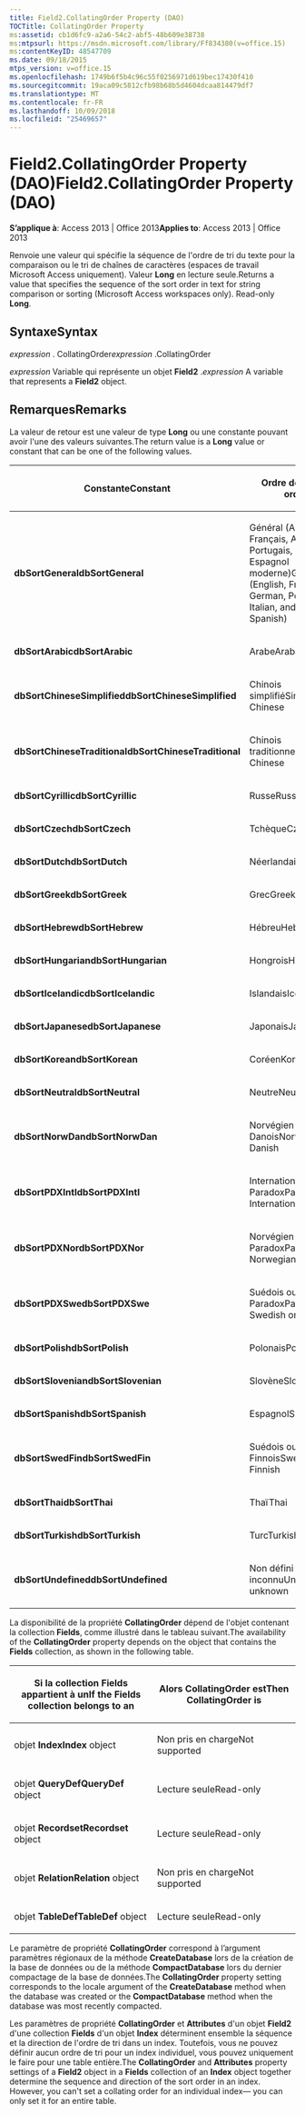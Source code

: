 ```yaml
---
title: Field2.CollatingOrder Property (DAO)
TOCTitle: CollatingOrder Property
ms:assetid: cb1d6fc9-a2a6-54c2-abf5-48b609e38738
ms:mtpsurl: https://msdn.microsoft.com/library/Ff834380(v=office.15)
ms:contentKeyID: 48547709
ms.date: 09/18/2015
mtps_version: v=office.15
ms.openlocfilehash: 1749b6f5b4c96c55f0256971d619bec17430f410
ms.sourcegitcommit: 19aca09c5812cfb98b68b5d4604dcaa814479df7
ms.translationtype: MT
ms.contentlocale: fr-FR
ms.lasthandoff: 10/09/2018
ms.locfileid: "25469657"
---
```

# <a name="field2collatingorder-property-dao"></a><span data-ttu-id="43bde-102">Field2.CollatingOrder Property (DAO)</span><span class="sxs-lookup"><span data-stu-id="43bde-102">Field2.CollatingOrder Property (DAO)</span></span>


<span data-ttu-id="43bde-103">**S’applique à**: Access 2013 | Office 2013</span><span class="sxs-lookup"><span data-stu-id="43bde-103">**Applies to**: Access 2013 | Office 2013</span></span>

<span data-ttu-id="43bde-p101">Renvoie une valeur qui spécifie la séquence de l'ordre de tri du texte pour la comparaison ou le tri de chaînes de caractères (espaces de travail Microsoft Access uniquement). Valeur **Long** en lecture seule.</span><span class="sxs-lookup"><span data-stu-id="43bde-p101">Returns a value that specifies the sequence of the sort order in text for string comparison or sorting (Microsoft Access workspaces only). Read-only **Long**.</span></span>

## <a name="syntax"></a><span data-ttu-id="43bde-106">Syntaxe</span><span class="sxs-lookup"><span data-stu-id="43bde-106">Syntax</span></span>

<span data-ttu-id="43bde-107">*expression* . CollatingOrder</span><span class="sxs-lookup"><span data-stu-id="43bde-107">*expression* .CollatingOrder</span></span>

<span data-ttu-id="43bde-108">*expression* Variable qui représente un objet **Field2** .</span><span class="sxs-lookup"><span data-stu-id="43bde-108">*expression* A variable that represents a **Field2** object.</span></span>

## <a name="remarks"></a><span data-ttu-id="43bde-109">Remarques</span><span class="sxs-lookup"><span data-stu-id="43bde-109">Remarks</span></span>

<span data-ttu-id="43bde-110">La valeur de retour est une valeur de type **Long** ou une constante pouvant avoir l'une des valeurs suivantes.</span><span class="sxs-lookup"><span data-stu-id="43bde-110">The return value is a **Long** value or constant that can be one of the following values.</span></span>

<table>
<colgroup>
<col style="width: 50%" />
<col style="width: 50%" />
</colgroup>
<thead>
<tr class="header">
<th><p><span data-ttu-id="43bde-111">Constante</span><span class="sxs-lookup"><span data-stu-id="43bde-111">Constant</span></span></p></th>
<th><p><span data-ttu-id="43bde-112">Ordre de tri</span><span class="sxs-lookup"><span data-stu-id="43bde-112">Sort order</span></span></p></th>
</tr>
</thead>
<tbody>
<tr class="odd">
<td><p><span data-ttu-id="43bde-113"><strong>dbSortGeneral</strong></span><span class="sxs-lookup"><span data-stu-id="43bde-113"><strong>dbSortGeneral</strong></span></span></p></td>
<td><p><span data-ttu-id="43bde-114">Général (Anglais, Français, Allemand, Portugais, Italien et Espagnol moderne)</span><span class="sxs-lookup"><span data-stu-id="43bde-114">General (English, French, German, Portuguese, Italian, and Modern Spanish)</span></span></p></td>
</tr>
<tr class="even">
<td><p><span data-ttu-id="43bde-115"><strong>dbSortArabic</strong></span><span class="sxs-lookup"><span data-stu-id="43bde-115"><strong>dbSortArabic</strong></span></span></p></td>
<td><p><span data-ttu-id="43bde-116">Arabe</span><span class="sxs-lookup"><span data-stu-id="43bde-116">Arabic</span></span></p></td>
</tr>
<tr class="odd">
<td><p><span data-ttu-id="43bde-117"><strong>dbSortChineseSimplified</strong></span><span class="sxs-lookup"><span data-stu-id="43bde-117"><strong>dbSortChineseSimplified</strong></span></span></p></td>
<td><p><span data-ttu-id="43bde-118">Chinois simplifié</span><span class="sxs-lookup"><span data-stu-id="43bde-118">Simplified Chinese</span></span></p></td>
</tr>
<tr class="even">
<td><p><span data-ttu-id="43bde-119"><strong>dbSortChineseTraditional</strong></span><span class="sxs-lookup"><span data-stu-id="43bde-119"><strong>dbSortChineseTraditional</strong></span></span></p></td>
<td><p><span data-ttu-id="43bde-120">Chinois traditionnel</span><span class="sxs-lookup"><span data-stu-id="43bde-120">Traditional Chinese</span></span></p></td>
</tr>
<tr class="odd">
<td><p><span data-ttu-id="43bde-121"><strong>dbSortCyrillic</strong></span><span class="sxs-lookup"><span data-stu-id="43bde-121"><strong>dbSortCyrillic</strong></span></span></p></td>
<td><p><span data-ttu-id="43bde-122">Russe</span><span class="sxs-lookup"><span data-stu-id="43bde-122">Russian</span></span></p></td>
</tr>
<tr class="even">
<td><p><span data-ttu-id="43bde-123"><strong>dbSortCzech</strong></span><span class="sxs-lookup"><span data-stu-id="43bde-123"><strong>dbSortCzech</strong></span></span></p></td>
<td><p><span data-ttu-id="43bde-124">Tchèque</span><span class="sxs-lookup"><span data-stu-id="43bde-124">Czech</span></span></p></td>
</tr>
<tr class="odd">
<td><p><span data-ttu-id="43bde-125"><strong>dbSortDutch</strong></span><span class="sxs-lookup"><span data-stu-id="43bde-125"><strong>dbSortDutch</strong></span></span></p></td>
<td><p><span data-ttu-id="43bde-126">Néerlandais</span><span class="sxs-lookup"><span data-stu-id="43bde-126">Dutch</span></span></p></td>
</tr>
<tr class="even">
<td><p><span data-ttu-id="43bde-127"><strong>dbSortGreek</strong></span><span class="sxs-lookup"><span data-stu-id="43bde-127"><strong>dbSortGreek</strong></span></span></p></td>
<td><p><span data-ttu-id="43bde-128">Grec</span><span class="sxs-lookup"><span data-stu-id="43bde-128">Greek</span></span></p></td>
</tr>
<tr class="odd">
<td><p><span data-ttu-id="43bde-129"><strong>dbSortHebrew</strong></span><span class="sxs-lookup"><span data-stu-id="43bde-129"><strong>dbSortHebrew</strong></span></span></p></td>
<td><p><span data-ttu-id="43bde-130">Hébreu</span><span class="sxs-lookup"><span data-stu-id="43bde-130">Hebrew</span></span></p></td>
</tr>
<tr class="even">
<td><p><span data-ttu-id="43bde-131"><strong>dbSortHungarian</strong></span><span class="sxs-lookup"><span data-stu-id="43bde-131"><strong>dbSortHungarian</strong></span></span></p></td>
<td><p><span data-ttu-id="43bde-132">Hongrois</span><span class="sxs-lookup"><span data-stu-id="43bde-132">Hungarian</span></span></p></td>
</tr>
<tr class="odd">
<td><p><span data-ttu-id="43bde-133"><strong>dbSortIcelandic</strong></span><span class="sxs-lookup"><span data-stu-id="43bde-133"><strong>dbSortIcelandic</strong></span></span></p></td>
<td><p><span data-ttu-id="43bde-134">Islandais</span><span class="sxs-lookup"><span data-stu-id="43bde-134">Icelandic</span></span></p></td>
</tr>
<tr class="even">
<td><p><span data-ttu-id="43bde-135"><strong>dbSortJapanese</strong></span><span class="sxs-lookup"><span data-stu-id="43bde-135"><strong>dbSortJapanese</strong></span></span></p></td>
<td><p><span data-ttu-id="43bde-136">Japonais</span><span class="sxs-lookup"><span data-stu-id="43bde-136">Japanese</span></span></p></td>
</tr>
<tr class="odd">
<td><p><span data-ttu-id="43bde-137"><strong>dbSortKorean</strong></span><span class="sxs-lookup"><span data-stu-id="43bde-137"><strong>dbSortKorean</strong></span></span></p></td>
<td><p><span data-ttu-id="43bde-138">Coréen</span><span class="sxs-lookup"><span data-stu-id="43bde-138">Korean</span></span></p></td>
</tr>
<tr class="even">
<td><p><span data-ttu-id="43bde-139"><strong>dbSortNeutral</strong></span><span class="sxs-lookup"><span data-stu-id="43bde-139"><strong>dbSortNeutral</strong></span></span></p></td>
<td><p><span data-ttu-id="43bde-140">Neutre</span><span class="sxs-lookup"><span data-stu-id="43bde-140">Neutral</span></span></p></td>
</tr>
<tr class="odd">
<td><p><span data-ttu-id="43bde-141"><strong>dbSortNorwDan</strong></span><span class="sxs-lookup"><span data-stu-id="43bde-141"><strong>dbSortNorwDan</strong></span></span></p></td>
<td><p><span data-ttu-id="43bde-142">Norvégien ou Danois</span><span class="sxs-lookup"><span data-stu-id="43bde-142">Norwegian or Danish</span></span></p></td>
</tr>
<tr class="even">
<td><p><span data-ttu-id="43bde-143"><strong>dbSortPDXIntl</strong></span><span class="sxs-lookup"><span data-stu-id="43bde-143"><strong>dbSortPDXIntl</strong></span></span></p></td>
<td><p><span data-ttu-id="43bde-144">International Paradox</span><span class="sxs-lookup"><span data-stu-id="43bde-144">Paradox International</span></span></p></td>
</tr>
<tr class="odd">
<td><p><span data-ttu-id="43bde-145"><strong>dbSortPDXNor</strong></span><span class="sxs-lookup"><span data-stu-id="43bde-145"><strong>dbSortPDXNor</strong></span></span></p></td>
<td><p><span data-ttu-id="43bde-146">Norvégien ou Danois Paradox</span><span class="sxs-lookup"><span data-stu-id="43bde-146">Paradox Norwegian or Danish</span></span></p></td>
</tr>
<tr class="even">
<td><p><span data-ttu-id="43bde-147"><strong>dbSortPDXSwe</strong></span><span class="sxs-lookup"><span data-stu-id="43bde-147"><strong>dbSortPDXSwe</strong></span></span></p></td>
<td><p><span data-ttu-id="43bde-148">Suédois ou Finnois Paradox</span><span class="sxs-lookup"><span data-stu-id="43bde-148">Paradox Swedish or Finnish</span></span></p></td>
</tr>
<tr class="odd">
<td><p><span data-ttu-id="43bde-149"><strong>dbSortPolish</strong></span><span class="sxs-lookup"><span data-stu-id="43bde-149"><strong>dbSortPolish</strong></span></span></p></td>
<td><p><span data-ttu-id="43bde-150">Polonais</span><span class="sxs-lookup"><span data-stu-id="43bde-150">Polish</span></span></p></td>
</tr>
<tr class="even">
<td><p><span data-ttu-id="43bde-151"><strong>dbSortSlovenian</strong></span><span class="sxs-lookup"><span data-stu-id="43bde-151"><strong>dbSortSlovenian</strong></span></span></p></td>
<td><p><span data-ttu-id="43bde-152">Slovène</span><span class="sxs-lookup"><span data-stu-id="43bde-152">Slovenian</span></span></p></td>
</tr>
<tr class="odd">
<td><p><span data-ttu-id="43bde-153"><strong>dbSortSpanish</strong></span><span class="sxs-lookup"><span data-stu-id="43bde-153"><strong>dbSortSpanish</strong></span></span></p></td>
<td><p><span data-ttu-id="43bde-154">Espagnol</span><span class="sxs-lookup"><span data-stu-id="43bde-154">Spanish</span></span></p></td>
</tr>
<tr class="even">
<td><p><span data-ttu-id="43bde-155"><strong>dbSortSwedFin</strong></span><span class="sxs-lookup"><span data-stu-id="43bde-155"><strong>dbSortSwedFin</strong></span></span></p></td>
<td><p><span data-ttu-id="43bde-156">Suédois ou Finnois</span><span class="sxs-lookup"><span data-stu-id="43bde-156">Swedish or Finnish</span></span></p></td>
</tr>
<tr class="odd">
<td><p><span data-ttu-id="43bde-157"><strong>dbSortThai</strong></span><span class="sxs-lookup"><span data-stu-id="43bde-157"><strong>dbSortThai</strong></span></span></p></td>
<td><p><span data-ttu-id="43bde-158">Thaï</span><span class="sxs-lookup"><span data-stu-id="43bde-158">Thai</span></span></p></td>
</tr>
<tr class="even">
<td><p><span data-ttu-id="43bde-159"><strong>dbSortTurkish</strong></span><span class="sxs-lookup"><span data-stu-id="43bde-159"><strong>dbSortTurkish</strong></span></span></p></td>
<td><p><span data-ttu-id="43bde-160">Turc</span><span class="sxs-lookup"><span data-stu-id="43bde-160">Turkish</span></span></p></td>
</tr>
<tr class="odd">
<td><p><span data-ttu-id="43bde-161"><strong>dbSortUndefined</strong></span><span class="sxs-lookup"><span data-stu-id="43bde-161"><strong>dbSortUndefined</strong></span></span></p></td>
<td><p><span data-ttu-id="43bde-162">Non défini ou inconnu</span><span class="sxs-lookup"><span data-stu-id="43bde-162">Undefined or unknown</span></span></p></td>
</tr>
</tbody>
</table>


<span data-ttu-id="43bde-163">La disponibilité de la propriété **CollatingOrder** dépend de l'objet contenant la collection **Fields**, comme illustré dans le tableau suivant.</span><span class="sxs-lookup"><span data-stu-id="43bde-163">The availability of the **CollatingOrder** property depends on the object that contains the **Fields** collection, as shown in the following table.</span></span>

<table>
<colgroup>
<col style="width: 50%" />
<col style="width: 50%" />
</colgroup>
<thead>
<tr class="header">
<th><p><span data-ttu-id="43bde-164">Si la collection Fields appartient à un</span><span class="sxs-lookup"><span data-stu-id="43bde-164">If the Fields collection belongs to an</span></span></p></th>
<th><p><span data-ttu-id="43bde-165">Alors CollatingOrder est</span><span class="sxs-lookup"><span data-stu-id="43bde-165">Then CollatingOrder is</span></span></p></th>
</tr>
</thead>
<tbody>
<tr class="odd">
<td><p><span data-ttu-id="43bde-166">objet <strong>Index</strong></span><span class="sxs-lookup"><span data-stu-id="43bde-166"><strong>Index</strong> object</span></span></p></td>
<td><p><span data-ttu-id="43bde-167">Non pris en charge</span><span class="sxs-lookup"><span data-stu-id="43bde-167">Not supported</span></span></p></td>
</tr>
<tr class="even">
<td><p><span data-ttu-id="43bde-168">							objet <strong>QueryDef</strong></span><span class="sxs-lookup"><span data-stu-id="43bde-168"><strong>QueryDef</strong> object</span></span></p></td>
<td><p><span data-ttu-id="43bde-169">Lecture seule</span><span class="sxs-lookup"><span data-stu-id="43bde-169">Read-only</span></span></p></td>
</tr>
<tr class="odd">
<td><p><span data-ttu-id="43bde-170">							objet <strong>Recordset</strong></span><span class="sxs-lookup"><span data-stu-id="43bde-170"><strong>Recordset</strong> object</span></span></p></td>
<td><p><span data-ttu-id="43bde-171">Lecture seule</span><span class="sxs-lookup"><span data-stu-id="43bde-171">Read-only</span></span></p></td>
</tr>
<tr class="even">
<td><p><span data-ttu-id="43bde-172">							objet <strong>Relation</strong></span><span class="sxs-lookup"><span data-stu-id="43bde-172"><strong>Relation</strong> object</span></span></p></td>
<td><p><span data-ttu-id="43bde-173">Non pris en charge</span><span class="sxs-lookup"><span data-stu-id="43bde-173">Not supported</span></span></p></td>
</tr>
<tr class="odd">
<td><p><span data-ttu-id="43bde-174">objet <strong>TableDef</strong></span><span class="sxs-lookup"><span data-stu-id="43bde-174"><strong>TableDef</strong> object</span></span></p></td>
<td><p><span data-ttu-id="43bde-175">Lecture seule</span><span class="sxs-lookup"><span data-stu-id="43bde-175">Read-only</span></span></p></td>
</tr>
</tbody>
</table>


<span data-ttu-id="43bde-176">Le paramètre de propriété **CollatingOrder** correspond à l’argument paramètres régionaux de la méthode **CreateDatabase** lors de la création de la base de données ou de la méthode **CompactDatabase** lors du dernier compactage de la base de données.</span><span class="sxs-lookup"><span data-stu-id="43bde-176">The **CollatingOrder** property setting corresponds to the locale argument of the **CreateDatabase** method when the database was created or the **CompactDatabase** method when the database was most recently compacted.</span></span>

<span data-ttu-id="43bde-p102">Les paramètres de propriété **CollatingOrder** et **Attributes** d'un objet **Field2** d'une collection **Fields** d'un objet **Index** déterminent ensemble la séquence et la direction de l'ordre de tri dans un index. Toutefois, vous ne pouvez définir aucun ordre de tri pour un index individuel, vous pouvez uniquement le faire pour une table entière.</span><span class="sxs-lookup"><span data-stu-id="43bde-p102">The **CollatingOrder** and **Attributes** property settings of a **Field2** object in a **Fields** collection of an **Index** object together determine the sequence and direction of the sort order in an index. However, you can't set a collating order for an individual index— you can only set it for an entire table.</span></span>

